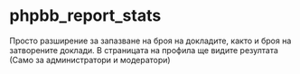 # phpbb_report_stats
Просто разширение за запазване на броя на докладите, както и броя на затворените доклади. В страницата на профила ще видите резултата (Само за администратори и модератори)
